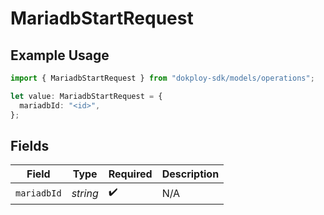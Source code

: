 # MariadbStartRequest

## Example Usage

```typescript
import { MariadbStartRequest } from "dokploy-sdk/models/operations";

let value: MariadbStartRequest = {
  mariadbId: "<id>",
};
```

## Fields

| Field              | Type               | Required           | Description        |
| ------------------ | ------------------ | ------------------ | ------------------ |
| `mariadbId`        | *string*           | :heavy_check_mark: | N/A                |